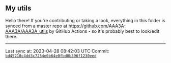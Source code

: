 ## My utils

Hello there! If you're contributing or taking a look, everything in this folder
is synced from a master repo at https://github.com/AAA3A-AAA3A/AAA3A_utils by GitHub Actions -
so it's probably best to look/edit there.

---

Last sync at: 2023-04-28 08:42:03 UTC
Commit: [`bd45218c4dd3c7254e0b64e0fbd0b396f1230eed`](https://github.com/AAA3A-AAA3A/AAA3A_utils/commit/bd45218c4dd3c7254e0b64e0fbd0b396f1230eed)
